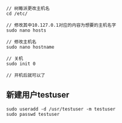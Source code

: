 ```
// 树莓派更改主机名
cd /etc/

// 修改其中10.127.0.1对应的内容为想要的主机名字
sudo nano hosts

// 修改主机名
sudo nano hostname

// 关机
sudo init 0

// 开机后就可以了
```


## 新建用户testuser

```
sudo useradd -d /usr/testuser -m testuser
sudo passwd testuser
```
